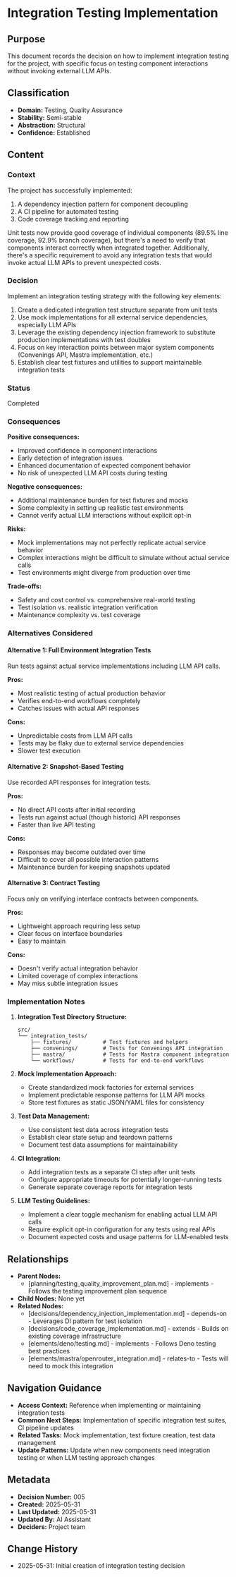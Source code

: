 # Integration Testing Implementation

## Purpose
This document records the decision on how to implement integration testing for the project, with specific focus on testing component interactions without invoking external LLM APIs.

## Classification
- **Domain:** Testing, Quality Assurance
- **Stability:** Semi-stable
- **Abstraction:** Structural
- **Confidence:** Established

## Content

### Context
The project has successfully implemented:
1. A dependency injection pattern for component decoupling
2. A CI pipeline for automated testing
3. Code coverage tracking and reporting

Unit tests now provide good coverage of individual components (89.5% line coverage, 92.9% branch coverage), but there's a need to verify that components interact correctly when integrated together. Additionally, there's a specific requirement to avoid any integration tests that would invoke actual LLM APIs to prevent unexpected costs.

### Decision
Implement an integration testing strategy with the following key elements:

1. Create a dedicated integration test structure separate from unit tests
2. Use mock implementations for all external service dependencies, especially LLM APIs
3. Leverage the existing dependency injection framework to substitute production implementations with test doubles
4. Focus on key interaction points between major system components (Convenings API, Mastra implementation, etc.)
5. Establish clear test fixtures and utilities to support maintainable integration tests

### Status
Completed

### Consequences

**Positive consequences:**
- Improved confidence in component interactions
- Early detection of integration issues
- Enhanced documentation of expected component behavior
- No risk of unexpected LLM API costs during testing

**Negative consequences:**
- Additional maintenance burden for test fixtures and mocks
- Some complexity in setting up realistic test environments
- Cannot verify actual LLM interactions without explicit opt-in

**Risks:**
- Mock implementations may not perfectly replicate actual service behavior
- Complex interactions might be difficult to simulate without actual service calls
- Test environments might diverge from production over time

**Trade-offs:**
- Safety and cost control vs. comprehensive real-world testing
- Test isolation vs. realistic integration verification
- Maintenance complexity vs. test coverage

### Alternatives Considered

#### Alternative 1: Full Environment Integration Tests
Run tests against actual service implementations including LLM API calls.

**Pros:**
- Most realistic testing of actual production behavior
- Verifies end-to-end workflows completely
- Catches issues with actual API responses

**Cons:**
- Unpredictable costs from LLM API calls
- Tests may be flaky due to external service dependencies
- Slower test execution

#### Alternative 2: Snapshot-Based Testing
Use recorded API responses for integration tests.

**Pros:**
- No direct API costs after initial recording
- Tests run against actual (though historic) API responses
- Faster than live API testing

**Cons:**
- Responses may become outdated over time
- Difficult to cover all possible interaction patterns
- Maintenance burden for keeping snapshots updated

#### Alternative 3: Contract Testing
Focus only on verifying interface contracts between components.

**Pros:**
- Lightweight approach requiring less setup
- Clear focus on interface boundaries
- Easy to maintain

**Cons:**
- Doesn't verify actual integration behavior
- Limited coverage of complex interactions
- May miss subtle integration issues

### Implementation Notes

1. **Integration Test Directory Structure:**
   ```
   src/
   └── integration_tests/
       ├── fixtures/          # Test fixtures and helpers
       ├── convenings/        # Tests for Convenings API integration
       ├── mastra/            # Tests for Mastra component integration
       └── workflows/         # Tests for end-to-end workflows
   ```

2. **Mock Implementation Approach:**
   - Create standardized mock factories for external services
   - Implement predictable response patterns for LLM API mocks
   - Store test fixtures as static JSON/YAML files for consistency

3. **Test Data Management:**
   - Use consistent test data across integration tests
   - Establish clear state setup and teardown patterns
   - Document test data assumptions for maintainability

4. **CI Integration:**
   - Add integration tests as a separate CI step after unit tests
   - Configure appropriate timeouts for potentially longer-running tests
   - Generate separate coverage reports for integration tests

5. **LLM Testing Guidelines:**
   - Implement a clear toggle mechanism for enabling actual LLM API calls
   - Require explicit opt-in configuration for any tests using real APIs
   - Document expected costs and usage patterns for LLM-enabled tests

## Relationships
- **Parent Nodes:** 
  - [planning/testing_quality_improvement_plan.md] - implements - Follows the testing improvement plan sequence
- **Child Nodes:** None yet
- **Related Nodes:** 
  - [decisions/dependency_injection_implementation.md] - depends-on - Leverages DI pattern for test isolation
  - [decisions/code_coverage_implementation.md] - extends - Builds on existing coverage infrastructure
  - [elements/deno/testing.md] - implements - Follows Deno testing best practices
  - [elements/mastra/openrouter_integration.md] - relates-to - Tests will need to mock this integration

## Navigation Guidance
- **Access Context:** Reference when implementing or maintaining integration tests
- **Common Next Steps:** Implementation of specific integration test suites, CI pipeline updates
- **Related Tasks:** Mock implementation, test fixture creation, test data management
- **Update Patterns:** Update when new components need integration testing or when LLM testing approach changes

## Metadata
- **Decision Number:** 005
- **Created:** 2025-05-31
- **Last Updated:** 2025-05-31
- **Updated By:** AI Assistant
- **Deciders:** Project team

## Change History
- 2025-05-31: Initial creation of integration testing decision
